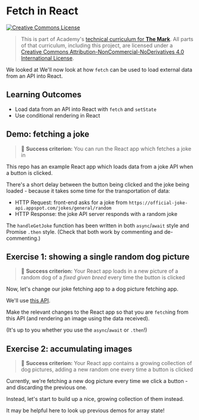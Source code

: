 # Fetch in React

<a rel="license" href="http://creativecommons.org/licenses/by-nc-nd/4.0/"><img alt="Creative Commons License" style="border-width:0" src="https://i.creativecommons.org/l/by-nc-nd/4.0/88x31.png" /></a>

> This is part of Academy's [technical curriculum for **The Mark**](https://github.com/WeAreAcademy/curriculum-mark). All parts of that curriculum, including this project, are licensed under a <a rel="license" href="http://creativecommons.org/licenses/by-nc-nd/4.0/">Creative Commons Attribution-NonCommercial-NoDerivatives 4.0 International License</a>.

We looked at We'll now look at how `fetch` can be used to load external data from an API into React.

## Learning Outcomes

- Load data from an API into React with `fetch` and `setState`
- Use conditional rendering in React

## Demo: fetching a joke

> 🎯 **Success criterion:** You can run the React app which fetches a joke in

This repo has an example React app which loads data from a joke API when a button is clicked.

There's a short delay between the button being clicked and the joke being loaded - because it takes some time for the transportation of data:

- HTTP Request: front-end asks for a joke from `https://official-joke-api.appspot.com/jokes/general/random`
- HTTP Response: the joke API server responds with a random joke

The `handleGetJoke` function has been written in both `async`/`await` style and Promise `.then` style. (Check that both work by commenting and de-commenting.)

## Exercise 1: showing a single random dog picture

> 🎯 **Success criterion:** Your React app loads in a new picture of a random dog of a _fixed given breed_ every time the button is clicked

Now, let's change our joke fetching app to a dog picture fetching app.

We'll use [this API](https://dog.ceo/dog-api/documentation/random).

Make the relevant changes to the React app so that you are `fetch`ing from this API (and rendering an image using the data received).

(It's up to you whether you use the `async`/`await` or `.then`!)

## Exercise 2: accumulating images

> 🎯 **Success criterion:** Your React app contains a growing collection of dog pictures, adding a new random one every time a button is clicked

Currently, we're fetching a new dog picture every time we click a button - and discarding the previous one.

Instead, let's start to build up a nice, growing collection of them instead.

It may be helpful here to look up previous demos for array state!
